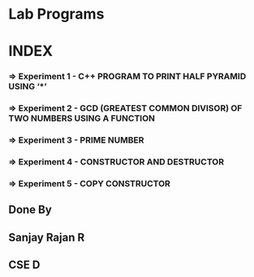 # Lab Programs
# INDEX
### => Experiment 1 - C++ PROGRAM TO PRINT HALF PYRAMID USING ‘*’
### => Experiment 2 - GCD (GREATEST COMMON DIVISOR) OF TWO NUMBERS USING A FUNCTION 
### => Experiment 3 - PRIME NUMBER
### => Experiment 4 - CONSTRUCTOR AND DESTRUCTOR
### => Experiment 5 - COPY CONSTRUCTOR
## Done By 
## Sanjay Rajan R
## CSE D
